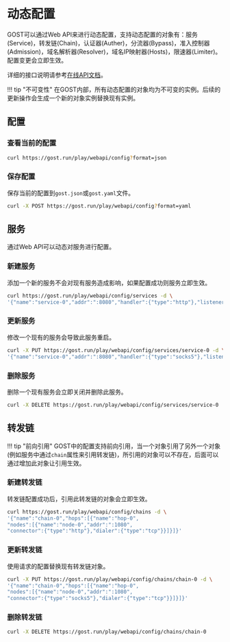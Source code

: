 # 动态配置

GOST可以通过Web API来进行动态配置，支持动态配置的对象有：服务(Service)，转发链(Chain)，认证器(Auther)，分流器(Bypass)，准入控制器(Admission)，域名解析器(Resolver)，域名IP映射器(Hosts)，限速器(Limiter)。配置变更会立即生效。

详细的接口说明请参考[在线API文档](/swagger-ui/)。

!!! tip "不可变性"
    在GOST内部，所有动态配置的对象均为不可变的实例。后续的更新操作会生成一个新的对象实例替换现有实例。

## 配置

### 查看当前的配置

```sh
curl https://gost.run/play/webapi/config?format=json
```

### 保存配置

保存当前的配置到`gost.json`或`gost.yaml`文件。

```sh
curl -X POST https://gost.run/play/webapi/config?format=yaml
```

## 服务

通过Web API可以动态对服务进行配置。

### 新建服务

添加一个新的服务不会对现有服务造成影响，如果配置成功则服务立即生效。

```sh
curl https://gost.run/play/webapi/config/services -d \
'{"name":"service-0","addr":":8080","handler":{"type":"http"},"listener":{"type":"tcp"}}'
```

### 更新服务

修改一个现有的服务会导致此服务重启。

```sh
curl -X PUT https://gost.run/play/webapi/config/services/service-0 -d \
'{"name":"service-0","addr":":8080","handler":{"type":"socks5"},"listener":{"type":"tcp"}}'
```

### 删除服务

删除一个现有服务会立即关闭并删除此服务。

```sh
curl -X DELETE https://gost.run/play/webapi/config/services/service-0 
```

## 转发链

!!! tip "前向引用"
    GOST中的配置支持前向引用，当一个对象引用了另外一个对象(例如服务中通过`chain`属性来引用转发链)，所引用的对象可以不存在，后面可以通过增加此对象让引用生效。

### 新建转发链

转发链配置成功后，引用此转发链的对象会立即生效。

```sh
curl https://gost.run/play/webapi/config/chains -d \
'{"name":"chain-0","hops":[{"name":"hop-0", 
"nodes":[{"name":"node-0","addr":":1080", 
"connector":{"type":"http"},"dialer":{"type":"tcp"}}]}]}'
```

### 更新转发链

使用请求的配置替换现有转发链对象。

```sh
curl -X PUT https://gost.run/play/webapi/config/chains/chain-0 -d \
'{"name":"chain-0","hops":[{"name":"hop-0", 
"nodes":[{"name":"node-0","addr":":1080", 
"connector":{"type":"socks5"},"dialer":{"type":"tcp"}}]}]}'
```

### 删除转发链

```sh
curl -X DELETE https://gost.run/play/webapi/config/chains/chain-0 
```
